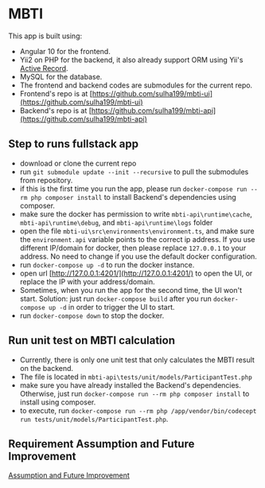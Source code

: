 # MBTI

This app is built using:
- Angular 10 for the frontend.
- Yii2 on PHP for the backend, it also already support ORM using Yii's [Active Record](https://www.yiiframework.com/doc/guide/2.0/en/db-active-record).
- MySQL for the database.
- The frontend and backend codes are submodules for the current repo.
- Frontend's repo is at [https://github.com/sulha199/mbti-ui](https://github.com/sulha199/mbti-ui)
- Backend's repo is at [https://github.com/sulha199/mbti-api](https://github.com/sulha199/mbti-api)

## Step to runs fullstack app
- download or clone the current repo
- run `git submodule update --init --recursive` to pull the submodules from repository.
- if this is the first time you run the app, please run `docker-compose run --rm php composer install` to install Backend's dependencies using composer. 
- make sure the docker has permission to write `mbti-api\runtime\cache`, `mbti-api\runtime\debug`, and `mbti-api\runtime\logs` folder
- open the file `mbti-ui\src\environments\environment.ts`, and make sure the `environment.api` variable points to the correct ip address. If you use different IP/domain for docker, then please replace `127.0.0.1` to your address. No need to change if you use the default docker configuration.
- run `docker-compose up -d` to run the docker instance.
- open url [http://127.0.0.1:4201/](http://127.0.0.1:4201/) to open the UI, or replace the IP with your address/domain. 
- Sometimes, when you run the app for the second time, the UI won't start. Solution: just run `docker-compose build` after you run `docker-compose up -d` in order to trigger the UI to start.
- run `docker-compose down` to stop the docker.


## Run unit test on MBTI calculation
- Currently, there is only one unit test that only calculates the MBTI result on the backend.
- The file is located in `mbti-api\tests/unit/models/ParticipantTest.php`
- make sure you have already installed the Backend's dependencies. Otherwise, just run `docker-compose run --rm php composer install` to install using composer.
- to execute, run `docker-compose run --rm php /app/vendor/bin/codecept run tests/unit/models/ParticipantTest.php`. 


## Requirement Assumption and Future Improvement
[Assumption and Future Improvement](next-improvement.md)
